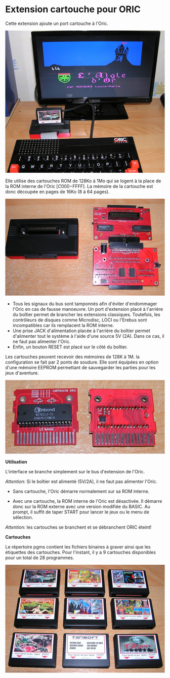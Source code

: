 # Extension cartouche pour ORIC #


Cette extension ajoute un port cartouche à l'Oric.

![Chargement de l'Aigle d'Or](Test_Aigle.jpg)

Elle utilise des cartouches ROM de 128Ko à 1Mo qui se logent à la place de la ROM interne de l'Oric [$C000-$FFFF]. La mémoire de la cartouche est donc découpée en pages de 16Ko (8 à 64 pages).

![Boîtier d'extension](Oric_EXP_Pcb.jpg)

* Tous les signaux du bus sont tamponnés afin d'éviter d'endommager l'Oric en cas de fausse manoeuvre. Un port d'extension placé à l'arrière du boîtier permet de brancher les extensions classiques. Toutefois, les contrôleurs de disques comme Microdisc, LOCI ou l'Erebus sont incompatibles car ils remplacent la ROM interne.
* Une prise JACK d'alimentation placée à l'arrière du boîtier permet d'alimenter tout le système à l'aide d'une source 5V (2A). Dans ce cas, il ne faut pas alimenter l'Oric.
* Enfin, un bouton RESET est placé sur le côté du boîtier.

Les cartouches peuvent recevoir des mémoires de 128K à 1M. la configuration se fait par 2 ponts de soudure. Elle sont équipées en option d'une mémoire EEPROM permettant de sauvegarder les parties pour les jeux d'aventure.

![Cartouche](Cartouche_PCB.jpg)

**Utilisation**

L'interface se branche simplement sur le bus d'extension de l'Oric.

*Attention*: Si le boîtier est alimenté (5V/2A), il ne faut pas alimenter l'Oric.

* Sans cartouche, l'Oric démarre normalement sur sa ROM interne.

* Avec une cartouche, la ROM interne de l'Oric est désactivée. Il démarre donc sur la ROM externe avec une version modifiée du BASIC. Au prompt, il suffit de taper START pour lancer le jeux ou le menu de sélection.

*Attention*: les cartouches se branchent et se débranchent ORIC éteint!

**Cartouches**

Le répertoire pgms contient les fichiers binaires à graver ainsi que les étiquettes des cartouches.
Pour l'instant, il y a 9 cartouches disponibles pour un total de 28 programmes.

![Cartouches disponibles](Cartouches_titres.jpg)
